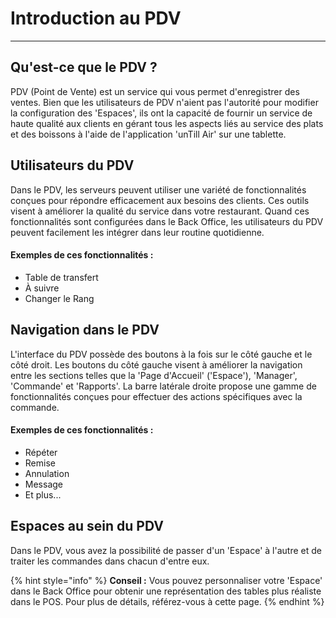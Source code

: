 # Introduction au PDV

-------------

## Qu'est-ce que le PDV ?

PDV (Point de Vente) est un service qui vous permet d'enregistrer des ventes. Bien que les utilisateurs de PDV n'aient pas l'autorité pour modifier la configuration des 'Espaces', ils ont la capacité de fournir un service de haute qualité aux clients en gérant tous les aspects liés au service des plats et des boissons à l'aide de l'application 'unTill Air' sur une tablette. 

## Utilisateurs du PDV

Dans le PDV, les serveurs peuvent utiliser une variété de fonctionnalités conçues pour répondre efficacement aux besoins des clients. Ces outils visent à améliorer la qualité du service dans votre restaurant. Quand ces fonctionnalités sont configurées dans le Back Office, les utilisateurs du PDV peuvent facilement les intégrer dans leur routine quotidienne.

#### Exemples de ces fonctionnalités :

- Table de transfert
- À suivre
- Changer le Rang


## Navigation dans le PDV

L'interface du PDV possède des boutons à la fois sur le côté gauche et le côté droit. Les boutons du côté gauche visent à améliorer la navigation entre les sections telles que la 'Page d'Accueil' ('Espace'), 'Manager', 'Commande' et 'Rapports'. La barre latérale droite propose une gamme de fonctionnalités conçues pour effectuer des actions spécifiques avec la commande.

#### Exemples de ces fonctionnalités :

- Répéter
- Remise
- Annulation
- Message
- Et plus...

## Espaces au sein du PDV

Dans le PDV, vous avez la possibilité de passer d'un 'Espace' à l'autre et de traiter les commandes dans chacun d'entre eux.

{% hint style="info" %}
**Conseil :** Vous pouvez personnaliser votre 'Espace' dans le Back Office pour obtenir une représentation des tables plus réaliste dans le POS. Pour plus de détails, référez-vous à cette page.
{% endhint %}